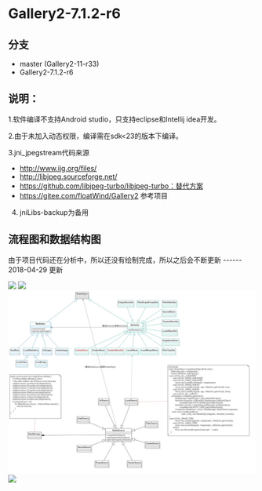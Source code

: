 # Gallery2-7.1.2-r6

## 分支
* master (Gallery2-11-r33)
* Gallery2-7.1.2-r6

## 说明：
1.软件编译不支持Android studio，只支持eclipse和Intellij idea开发。

2.由于未加入动态权限，编译需在sdk<23的版本下编译。

3.jni_jpegstream代码来源
* http://www.ijg.org/files/
* http://libjpeg.sourceforge.net/
* https://github.com/libjpeg-turbo/libjpeg-turbo：替代方案
* https://gitee.com/floatWind/Gallery2  参考项目

4. jniLibs-backup为备用

## 流程图和数据结构图

由于项目代码还在分析中，所以还没有绘制完成，所以之后会不断更新 ------ 2018-04-29 更新

<img src="/img/Gallery_ui1.jpg"/> 
<img src="/img/Gallery_data.jpg"/> 
<img src="/img/DataManager.jpg"/> 
<img src="/img/GalleryStart.jpg"/>

